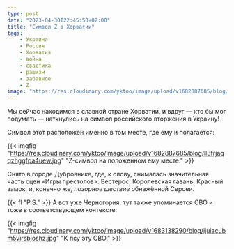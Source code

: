 ```yaml
---
type: post
date: "2023-04-30T22:45:50+02:00"
title: "Символ Z в Хорватии"
tags:
    - Украина
    - Россия
    - Хорватия
    - война
    - свастика
    - рашизм
    - забавное
    - Z
image: "https://res.cloudinary.com/yktoo/image/upload/v1682887685/blog/ll3frjaqqzhggfpa4uew.jpg"
---
```


Мы сейчас находимся в славной стране Хорватии, и вдруг — кто бы мог подумать — наткнулись на символ российского вторжения в Украину!

Символ этот расположен именно в том месте, где ему и полагается:

<!--more-->

{{< imgfig "https://res.cloudinary.com/yktoo/image/upload/v1682887685/blog/ll3frjaqqzhggfpa4uew.jpg" "Z-символ на положенном ему месте." >}}

Снято в городе Дубровнике, где, к слову, снималась значительная часть сцен «Игры престолов»: Вестерос, Королевская гавань, Красный замок, и, конечно же, *позорное шествие* обнажённой Серсеи.

{{< fl "P.S." >}} А вот уже Черногория, тут также упоминается СВО и тоже в соответствующем контексте:

{{< imgfig "https://res.cloudinary.com/yktoo/image/upload/v1683138290/blog/ijuiacubm5virsbjoshz.jpg" "К псу эту СВО." >}}

